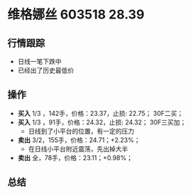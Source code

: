 # 维格娜丝 603518 28.39

## 行情跟踪
  - 日线一笔下跌中
  - 已经出了历史最低价


## 操作
  - **买入** 1/3 ，142手，价格：23.37，止损: 22.75； 30F二买；
  - **买入** 1/3 ，91手，价格：24.32，止损: 24.32； 30F三买加；
    - 日线到了小平台的位置，有一定的压力
  - **卖出** 3/2，155手，价格：24.71；+2.23%；
    - 在日线小平台附近震荡，先出掉大半
  - **卖出** 全，78手，价格：23.11；+0.98%；
## 总结
  